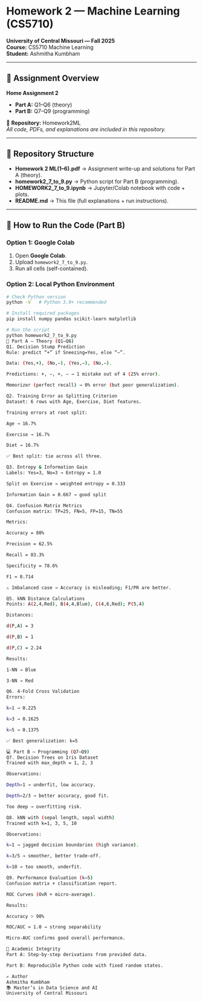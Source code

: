 # Homework 2 — Machine Learning (CS5710)  
**University of Central Missouri — Fall 2025**  
**Course:** CS5710 Machine Learning  
**Student:** Ashmitha Kumbham  

---

## 📘 Assignment Overview  
**Home Assignment 2**  

- **Part A:** Q1–Q6 (theory)  
- **Part B:** Q7–Q9 (programming)  

📂 **Repository:** Homework2ML  
_All code, PDFs, and explanations are included in this repository._  

---

## 📑 Repository Structure  
- **Homework 2 ML(1–6).pdf** → Assignment write-up and solutions for Part A (theory).  
- **homework2_7_to_9.py** → Python script for Part B (programming).  
- **HOMEWORK2_7_to_9.ipynb** → Jupyter/Colab notebook with code + plots.  
- **README.md** → This file (full explanations + run instructions).  

---

## 🔧 How to Run the Code (Part B)  

### Option 1: Google Colab  
1. Open **Google Colab**.  
2. Upload `homework2_7_to_9.py`.  
3. Run all cells (self-contained).  

### Option 2: Local Python Environment  
```bash
# Check Python version
python -V   # Python 3.9+ recommended

# Install required packages
pip install numpy pandas scikit-learn matplotlib

# Run the script
python homework2_7_to_9.py
📘 Part A — Theory (Q1–Q6)
Q1. Decision Stump Prediction
Rule: predict “+” if Sneezing=Yes, else “−”.

Data: (Yes,+), (No,−), (Yes,−), (No,−).

Predictions: +, −, +, − → 1 mistake out of 4 (25% error).

Memorizer (perfect recall) → 0% error (but poor generalization).

Q2. Training Error as Splitting Criterion
Dataset: 6 rows with Age, Exercise, Diet features.

Training errors at root split:

Age → 16.7%

Exercise → 16.7%

Diet → 16.7%

✅ Best split: tie across all three.

Q3. Entropy & Information Gain
Labels: Yes=3, No=3 → Entropy = 1.0

Split on Exercise → weighted entropy = 0.333

Information Gain = 0.667 → good split

Q4. Confusion Matrix Metrics
Confusion matrix: TP=25, FN=5, FP=15, TN=55

Metrics:

Accuracy = 80%

Precision = 62.5%

Recall = 83.3%

Specificity = 78.6%

F1 ≈ 0.714

⚠️ Imbalanced case → Accuracy is misleading; F1/PR are better.

Q5. kNN Distance Calculations
Points: A(2,4,Red), B(4,4,Blue), C(4,6,Red); P(5,4)

Distances:

d(P,A) = 3

d(P,B) = 1

d(P,C) = 2.24

Results:

1-NN → Blue

3-NN → Red

Q6. 4-Fold Cross Validation
Errors:

k=1 → 0.225

k=3 → 0.1625

k=5 → 0.1375

✅ Best generalization: k=5

💻 Part B — Programming (Q7–Q9)
Q7. Decision Trees on Iris Dataset
Trained with max_depth = 1, 2, 3

Observations:

Depth=1 → underfit, low accuracy.

Depth=2/3 → better accuracy, good fit.

Too deep → overfitting risk.

Q8. kNN with (sepal length, sepal width)
Trained with k=1, 3, 5, 10

Observations:

k=1 → jagged decision boundaries (high variance).

k=3/5 → smoother, better trade-off.

k=10 → too smooth, underfit.

Q9. Performance Evaluation (k=5)
Confusion matrix + classification report.

ROC Curves (OvR + micro-average).

Results:

Accuracy > 90%

ROC/AUC ≈ 1.0 → strong separability

Micro-AUC confirms good overall performance.

📌 Academic Integrity
Part A: Step-by-step derivations from provided data.

Part B: Reproducible Python code with fixed random states.

✍️ Author
Ashmitha Kumbham
📚 Master’s in Data Science and AI
University of Central Missouri

